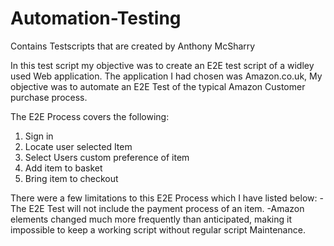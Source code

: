 # Automation-Testing
Contains Testscripts that are created by Anthony McSharry

In this test script my objective was to create an E2E test script of a widley used Web application.
The application I had chosen was Amazon.co.uk, My objective was to automate an E2E Test of the typical Amazon Customer purchase process.

The E2E Process covers the following:
1. Sign in
2. Locate user selected Item
3. Select Users custom preference of item
4. Add item to basket
5. Bring item to checkout

There were a few limitations to this E2E Process which I have listed below:
-The E2E Test will not include the payment process of an item.
-Amazon elements changed much more frequently than anticipated, making it impossible to keep a working script without regular script Maintenance.
